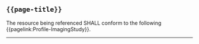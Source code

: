 ## <code>{{page-title}}</code>

The resource being referenced SHALL conform to the following {{pagelink:Profile-ImagingStudy}}.

---
